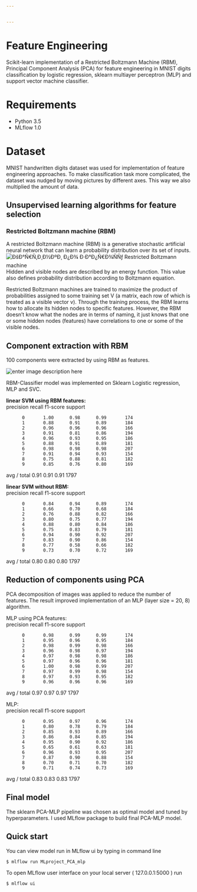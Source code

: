 ```yaml
---


---
```


<h1 id="feature-engineering">Feature Engineering</h1>
<p>Scikit-learn implementation of a Restricted Boltzmann Machine (RBM), Principal Component Analysis (PCA) for feature engineering in MNIST digits classification by logistic regression, sklearn multiayer perceptron (MLP) and support vector machine classifier.</p>
<h1 id="requirements">Requirements</h1>
<ul>
<li>Python 3.5</li>
<li>MLflow 1.0</li>
</ul>
<h1 id="dataset">Dataset</h1>
<p>MNIST handwritten digits dataset was used for implementation of feature engineering approaches. To make classification task more complicated, the dataset was nudged by moving pictures by different axes. This way we also multiplied the amount of data.</p>
<h2 id="unsupervised-learning-algorithms-for-feature-selection">Unsupervised learning algorithms for feature selection</h2>
<h3 id="restricted-boltzmann-machine-rbm">Restricted Boltzmann machine (RBM)</h3>
<p>A restricted Boltzmann machine (RBM) is a generative stochastic artificial neural network that can learn a probability distribution over its set of inputs.<br>
<img src="https://skymind.ai/images/wiki/reconstruction_RBM.png" alt="ÐšÐ°Ñ€Ñ‚Ð¸Ð½ÐºÐ¸ Ð¿Ð¾ Ð·Ð°Ð¿Ñ€Ð¾ÑÑƒ Restricted Boltzmann machine"><br>
Hidden and visible nodes are described by an energy function. This value also defines probability distribution according to Boltzmann equation.</p>
<p>Restricted Boltzmann machines are trained to maximize the product of probabilities assigned to some training set V (a matrix, each row of which is treated as a visible vector v). Through the training process, the RBM learns how to allocate its hidden nodes to specific features. However, the RBM doesn’t know what the nodes are in terms of naming, it just knows that one or some hidden nodes (features) have correlations to one or some of the visible nodes.</p>
<h2 id="component-extraction-with-rbm">Component extraction with RBM</h2>
<p>100 components were extracted by using RBM as features.</p>
<p><img src="https://sun9-50.userapi.com/c855736/v855736397/d13e0/U0mE5zE9Kfw.jpg" alt="enter image description here"></p>
<p>RBM-Classifier model was implemented on Sklearn Logistic regression, MLP and SVC.</p>
<p><strong>linear SVM using RBM features:</strong><br>
precision    recall  f1-score   support</p>
<pre><code>      0       1.00      0.98      0.99       174
      1       0.88      0.91      0.89       184
      2       0.96      0.96      0.96       166
      3       0.91      0.81      0.86       194
      4       0.96      0.93      0.95       186
      5       0.88      0.91      0.89       181
      6       0.98      0.98      0.98       207
      7       0.91      0.94      0.93       154
      8       0.75      0.88      0.81       182
      9       0.85      0.76      0.80       169
</code></pre>
<p>avg / total       0.91      0.91      0.91      1797</p>
<p><strong>linear SVM without RBM:</strong><br>
precision    recall  f1-score   support</p>
<pre><code>      0       0.84      0.94      0.89       174
      1       0.66      0.70      0.68       184
      2       0.76      0.88      0.82       166
      3       0.80      0.75      0.77       194
      4       0.88      0.80      0.84       186
      5       0.75      0.83      0.79       181
      6       0.94      0.90      0.92       207
      7       0.83      0.90      0.86       154
      8       0.77      0.58      0.66       182
      9       0.73      0.70      0.72       169
</code></pre>
<p>avg / total                  0.80             0.80      	    0.80             1797</p>
<h2 id="reduction-of-components-using-pca">Reduction of components using PCA</h2>
<p>PCA decomposition of images was applied to reduce the number of features. The result improved implementation of an MLP (layer size = 20, 8) algorithm.</p>
<p>MLP using PCA features:<br>
precision    recall  		f1-score   support</p>
<pre><code>      0       0.98      0.99      0.99       174
      1       0.95      0.96      0.95       184
      2       0.98      0.99      0.98       166
      3       0.96      0.98      0.97       194
      4       0.97      0.98      0.98       186
      5       0.97      0.96      0.96       181
      6       1.00      0.98      0.99       207
      7       0.97      0.99      0.98       154
      8       0.97      0.93      0.95       182
      9       0.96      0.96      0.96       169
</code></pre>
<p>avg / total       0.97      0.97      0.97      1797</p>
<p>MLP:<br>
precision    recall  f1-score   support</p>
<pre><code>      0       0.95      0.97      0.96       174
      1       0.80      0.78      0.79       184
      2       0.85      0.93      0.89       166
      3       0.86      0.84      0.85       194
      4       0.95      0.90      0.92       186
      5       0.65      0.61      0.63       181
      6       0.96      0.93      0.95       207
      7       0.87      0.90      0.88       154
      8       0.70      0.71      0.70       182
      9       0.71      0.74      0.73       169
</code></pre>
<p>avg / total       0.83      0.83      0.83      1797</p>
<h2 id="final-model">Final model</h2>
<p>The sklearn PCA-MLP pipeline was chosen as optimal model and tuned by hyperparameters. I used MLflow package to build final PCA-MLP model.</p>
<h2 id="quick-start">Quick start</h2>
<p>You can view model run in MLflow ui by typing in command line</p>
<pre><code>$ mlflow run MLproject_PCA_mlp
</code></pre>
<p>To open MLflow user interface on your local server ( 127.0.0.1:5000 )  run</p>
<pre><code>$ mlflow ui
</code></pre>

